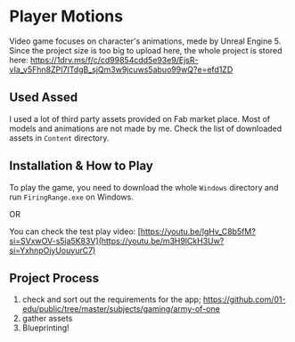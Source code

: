 # Player Motions

Video game focuses on character's animations, mede by Unreal Engine 5. Since the project size is too big to upload here, the whole project is stored here: https://1drv.ms/f/c/cd99854cdd5e93e9/EjsR-vIa_v5Fhn8ZPI7ITdgB_sjQm3w9jcuws5abuo99wQ?e=efd1ZD

## Used Assed
I used a lot of third party assets provided on Fab market place. Most of models and animations are not made by me. Check the list of downloaded assets in `Content` directory.

## Installation & How to Play
To play the game, you need to download the whole `Windows` directory and run `FiringRange.exe` on Windows.

OR 

You can check the test play video: [https://youtu.be/lgHv_C8b5fM?si=SVxwOV-s5ja5K83V](https://youtu.be/m3H9lCkH3Uw?si=YxhnpOjyUouyurC7)

## Project Process
1. check and sort out the requirements for the app; https://github.com/01-edu/public/tree/master/subjects/gaming/army-of-one
2. gather assets
3. Blueprinting!
